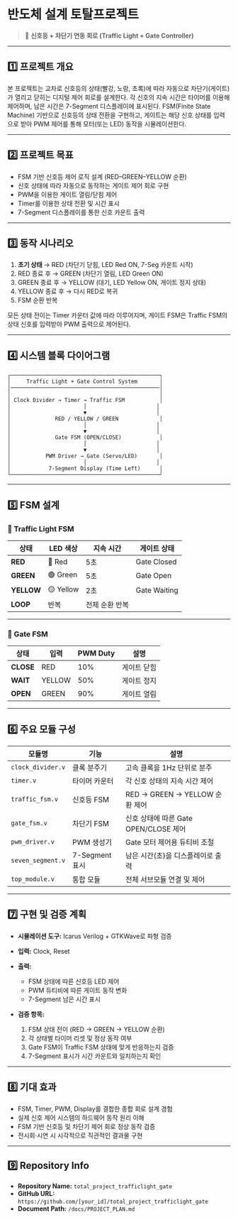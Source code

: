 # 반도체 설계 토탈프로젝트
> 🚦 **신호등 + 차단기 연동 회로 (Traffic Light + Gate Controller)**

---

## 1️⃣ 프로젝트 개요

본 프로젝트는 교차로 신호등의 상태(빨강, 노랑, 초록)에 따라
자동으로 차단기(게이트)가 열리고 닫히는 디지털 제어 회로를 설계한다.
각 신호의 지속 시간은 타이머를 이용해 제어하며, 남은 시간은 7-Segment 디스플레이에 표시된다.
FSM(Finite State Machine) 기반으로 신호등의 상태 전환을 구현하고,
게이트는 해당 신호 상태를 입력으로 받아 PWM 제어를 통해 모터(또는 LED) 동작을 시뮬레이션한다.


---

## 2️⃣ 프로젝트 목표

* FSM 기반 신호등 제어 로직 설계 (RED–GREEN–YELLOW 순환)
* 신호 상태에 따라 자동으로 동작하는 게이트 제어 회로 구현
* PWM을 이용한 게이트 열림/닫힘 제어
* Timer를 이용한 상태 전환 및 시간 표시
* 7-Segment 디스플레이를 통한 신호 카운트 출력


---

## 3️⃣ 동작 시나리오

1. **초기 상태** → RED (차단기 닫힘, LED Red ON, 7-Seg 카운트 시작)
2. RED 종료 후 → GREEN (차단기 열림, LED Green ON)
3. GREEN 종료 후 → YELLOW (대기, LED Yellow ON, 게이트 정지 상태)
4. YELLOW 종료 후 → 다시 RED로 복귀
5. FSM 순환 반복

모든 상태 전이는 Timer 카운터 값에 따라 이루어지며,
게이트 FSM은 Traffic FSM의 상태 신호를 입력받아 PWM 출력으로 제어된다.


---

## 4️⃣ 시스템 블록 다이어그램

```text
┌───────────────────────────────────────────────┐
│     Traffic Light + Gate Control System       │
│───────────────────────────────────────────────│
│                                               │
│ Clock Divider → Timer → Traffic FSM           │
│                       │                      │
│                       ▼                      │
│              RED / YELLOW / GREEN             │
│                       │                      │
│                       ▼                      │
│              Gate FSM (OPEN/CLOSE)            │
│                       │                      │
│                       ▼                      │
│           PWM Driver → Gate (Servo/LED)       │
│                       │                      │
│            7-Segment Display (Time Left)      │
└───────────────────────────────────────────────┘
```

---

## 5️⃣ FSM 설계

### 🚦 Traffic Light FSM

| 상태         | LED 색상    | 지속 시간    | 게이트 상태       |
| ---------- | --------- | -------- | ------------ |
| **RED**    | 🔴 Red    | 5초       | Gate Closed  |
| **GREEN**  | 🟢 Green  | 5초       | Gate Open    |
| **YELLOW** | 🟡 Yellow | 2초       | Gate Waiting |
| **LOOP**   | 반복        | 전체 순환 반복 |              |

---

### 🚧 Gate FSM

| 상태        | 입력     | PWM Duty | 설명     |
| --------- | ------ | -------- | ------ |
| **CLOSE** | RED    | 10%      | 게이트 닫힘 |
| **WAIT**  | YELLOW | 50%      | 게이트 정지 |
| **OPEN**  | GREEN  | 90%      | 게이트 열림 |



---

## 6️⃣ 주요 모듈 구성

| 모듈명               | 기능           | 설명                           |
| ----------------- | ------------ | ---------------------------- |
| `clock_divider.v` | 클록 분주기       | 고속 클록을 1Hz 단위로 분주            |
| `timer.v`         | 타이머 카운터      | 각 신호 상태의 지속 시간 제어            |
| `traffic_fsm.v`   | 신호등 FSM      | RED → GREEN → YELLOW 순환 제어   |
| `gate_fsm.v`      | 차단기 FSM      | 신호 상태에 따른 Gate OPEN/CLOSE 제어 |
| `pwm_driver.v`    | PWM 생성기      | Gate 모터 제어용 듀티비 조절           |
| `seven_segment.v` | 7-Segment 표시 | 남은 시간(초)을 디스플레이로 출력          |
| `top_module.v`    | 통합 모듈        | 전체 서브모듈 연결 및 제어              |



---
## 7️⃣ 구현 및 검증 계획

* **시뮬레이션 도구:** Icarus Verilog + GTKWave로 파형 검증
* **입력:** Clock, Reset
* **출력:**

  * FSM 상태에 따른 신호등 LED 제어
  * PWM 듀티비에 따른 게이트 동작 변화
  * 7-Segment 남은 시간 표시
* **검증 항목:**

  1. FSM 상태 전이 (RED → GREEN → YELLOW 순환)
  2. 각 상태별 타이머 리셋 및 정상 동작 여부
  3. Gate FSM이 Traffic FSM 상태에 맞게 반응하는지 검증
  4. 7-Segment 표시가 시간 카운트와 일치하는지 확인



---

## 8️⃣ 기대 효과

* FSM, Timer, PWM, Display를 결합한 종합 회로 설계 경험
* 실제 신호 제어 시스템의 하드웨어 동작 원리 이해
* FSM 기반 신호등 및 차단기 제어 회로 정상 동작 검증
* 전시회·시연 시 시각적으로 직관적인 결과물 구현
---

## 9️⃣ Repository Info

* **Repository Name:** `total_project_trafficlight_gate`
* **GitHub URL:** `https://github.com/[your_id]/total_project_trafficlight_gate`
* **Document Path:** `/docs/PROJECT_PLAN.md`










